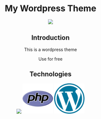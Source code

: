 <h1 align="center"> My Wordpress Theme </h1>
<p align="center">
<img src="https://user-images.githubusercontent.com/113167691/200876355-09746606-5488-4867-92ee-3ccaffbf211a.png">
<p>
<h2 align="center"> Introduction </h2>
<p align="center"> This is a wordpress theme <p>
<p align="center"> Use for free <p>

<h2 align="center">Technologies </h2>
<p align="center"><img width="100px" height="auto" src="img/css-3.png"> <img width="100px" height="auto" src="img/php.png">  <img width="100px" height="auto" src="img/wordpress.png"></p>
